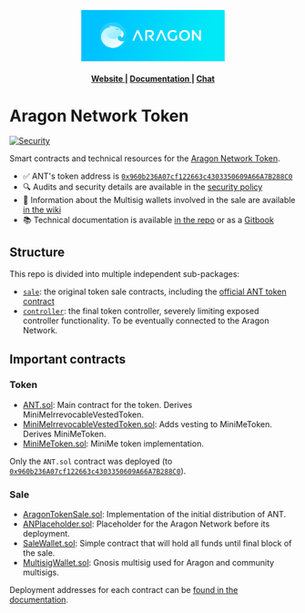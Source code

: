 <p align="center"><img width="50%" src=".github/assets/aragon_banner.svg"></p>

<div align="center">
  <h4>
    <a href="https://aragon.network">
      Website
    </a>
    <span> | </span>
    <a href="https://docs.aragon.org/ant">
      Documentation
    </a>
    <span> | </span>
    <a href="https://discord.gg/ruBR6GN">
      Chat
    </a>
  </h4>
</div>

# Aragon Network Token

<p>
  <!-- Security -->
  <a href="SECURITY.md">
    <img src="https://img.shields.io/badge/security-audited-green?style=flat-square" alt="Security" />
  </a>
</p>

Smart contracts and technical resources for the [Aragon Network Token](https://aragon.org/token/ant).

- ✅ ANT's token address is [`0x960b236A07cf122663c4303350609A66A7B288C0`](https://etherscan.io/token/0x960b236A07cf122663c4303350609A66A7B288C0)
- 🔍 Audits and security details are available in the [security policy](SECURITY.md)
- 🔑 Information about the Multisig wallets involved in the sale are available [in the wiki](https://wiki.aragon.org/association/multisigs/overview/)
- 📚 Technical documentation is available [in the repo](docs/) or as a [Gitbook](docs.aragon.org/ant)

## Structure

This repo is divided into multiple independent sub-packages:

- [`sale`](packages/sale): the original token sale contracts, including the [official ANT token contract](packages/sale/contracts/ANT.sol)
- [`controller`](packages/controller): the final token controller, severely limiting exposed controller functionality. To be eventually connected to the Aragon Network.

## Important contracts

### Token

- [ANT.sol](packages/sale/contracts/ANT.sol): Main contract for the token. Derives MiniMeIrrevocableVestedToken.
- [MiniMeIrrevocableVestedToken.sol](packages/sale/contracts/MiniMeIrrevocableVestedToken.sol): Adds vesting to MiniMeToken. Derives MiniMeToken.
- [MiniMeToken.sol](packages/sale/contracts/MiniMeToken.sol): MiniMe token implementation.

Only the `ANT.sol` contract was deployed (to [`0x960b236A07cf122663c4303350609A66A7B288C0`](https://etherscan.io/token/0x960b236A07cf122663c4303350609A66A7B288C0)).

### Sale

- [AragonTokenSale.sol](packages/sale/contracts/AragonTokenSale.sol): Implementation of the initial distribution of ANT.
- [ANPlaceholder.sol](packages/sale/contracts/ANPlaceholder.sol): Placeholder for the Aragon Network before its deployment.
- [SaleWallet.sol](packages/sale/contracts/SaleWallet.sol): Simple contract that will hold all funds until final block of the sale.
- [MultisigWallet.sol](packages/sale/contracts/MultisigWallet.sol): Gnosis multisig used for Aragon and community multisigs.

Deployment addresses for each contract can be [found in the
documentation](docs/token/sale-resources.md#deployments).
